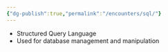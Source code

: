 ```yaml
---
{"dg-publish":true,"permalink":"/encounters/sql/"}
---
```


- Structured Query Language
- Used for database management and manipulation

